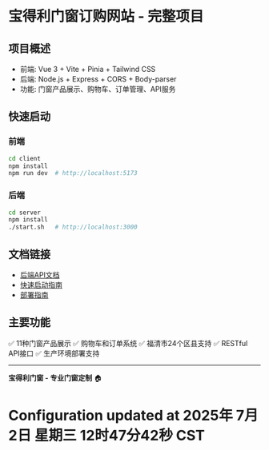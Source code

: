 # 宝得利门窗订购网站 - 完整项目

## 项目概述
- 前端: Vue 3 + Vite + Pinia + Tailwind CSS
- 后端: Node.js + Express + CORS + Body-parser
- 功能: 门窗产品展示、购物车、订单管理、API服务

## 快速启动

### 前端
```bash
cd client
npm install
npm run dev  # http://localhost:5173
```

### 后端  
```bash
cd server
npm install
./start.sh   # http://localhost:3000
```

## 文档链接
- [后端API文档](./server/README.md)
- [快速启动指南](./server/QUICK_START.md)  
- [部署指南](./server/DEPLOYMENT.md)

## 主要功能
✅ 11种门窗产品展示
✅ 购物车和订单系统
✅ 福清市24个区县支持
✅ RESTful API接口
✅ 生产环境部署支持

---
**宝得利门窗 - 专业门窗定制** 🏠
# Configuration updated at 2025年 7月 2日 星期三 12时47分42秒 CST
